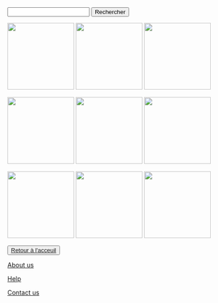<html lang="fr">
    <head>
        <meta charset="utf-8">
        <title>GifMignon/About_us</title>
    </head>

  <body>
<form>
<input type="text" id="input" name="input" value="">
<input type="button" id="bouton" value="Rechercher" onclick="controle()">
</form>
<img class="project-pic" src="https://data.photofunky.net/output/image/e/b/c/c/ebcc2e/photofunky.gif" style="width: 150px;" />
<img class="project-pic" src="https://lh3.googleusercontent.com/proxy/yofAII5mRvMyG7wdeik6_me_4N9dKZR4Hjd_-gFUFHSPUxZl7IhCxrntK2BWQU5M2kWUlFT97RHqD2REeZkbXNl7eb6Eq-85Cwxng6ySOMsF" style="width: 150px;" />
<img class="project-pic" src="https://i.pinimg.com/originals/69/38/bb/6938bbfa836dc4224222da9b619fca0d.gif" style="width: 150px;" />
<p></p>
<img class="project-pic" src="https://static.mmzstatic.com/wp-content/uploads/2013/08/gifchat4.gif" style="width: 150px;" />
<img class="project-pic" src="https://i.pinimg.com/originals/75/55/27/7555277454ce34891ff978acbebeedf4.gif" style="width: 150px;" />
<img class="project-pic" src="https://data.photofunky.net/output/image/c/a/2/a/ca2abf/photofunky.gif" style="width: 150px;" />
<p></p>
<img class="project-pic" src="https://file1.grazia.fr/var/grazia/storage/images/media/images/what-s-the-buzz/gifs-chats/gif10/13466179-1-fre-FR/Gif10.gif?alias=original" style="width: 150px;" />
<img class="project-pic" src="https://i.pinimg.com/originals/2c/f3/17/2cf3176042c56694b072884eeafb803b.gif" style="width: 150px;" />
<img class="project-pic" src="http://static.mmzstatic.com/wp-content/uploads/2014/03/myope-chat.gif" style="width: 150px;" />
<p></p>
<p></p>
    <button><a href="https://nsi-team.github.io/GIF_mignon/">Retour à l'acceuil</a></button>
    <p> </p>
    <a href="https://nsi-team.github.io/About_us/">About us</a>
    <p></p>
    <a href="https://nsi-team.github.io/Help/">Help</a>
    <p></p>
    <a href="https://nsi-team.github.io/Contact_Us/">Contact us</a>
<script src="script.js"></script>
